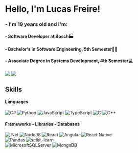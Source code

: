 
<h1>Hello, I'm Lucas Freire!</h1>
<h3>- I'm 19 years old and I'm:</h3>
<h4>- Software Developer at Bosch🏭</h4>
<h4>- Bachelor's in Software Engineering, 5th Semester👨‍🎓</h4>  
<h4>- Associate Degree in Systems Development, 4th Semester💻</h4>

<div style="display: inline_block"> 
  <a href="https://www.linkedin.com/in/lucas-freire-0ba260232/" target="_blank"><image src="https://img.shields.io/badge/linkedin-%230077B5.svg?style=for-the-badge&logo=linkedin&logoColor=white"></a>
  <a href="mailto:lucasrodifreire@gmail.com?subject=Hello, Lucas Freire! (from github)"><img src="https://img.shields.io/badge/-Gmail-%23333?style=for-the-badge&logo=gmail&logoColor=white" target="_blank"></a>
</div>

<h2>Skills</h2>
<h4>Languages</h4>
<div style="display: inline_block">

 ![C#](https://img.shields.io/badge/c%23-%23239120.svg?style=for-the-badge&logo=c-sharp&logoColor=white)
 ![Python](https://img.shields.io/badge/python-%23007ACC.svg?style=for-the-badge&logo=python&logoColor=white)
 ![JavaScript](https://img.shields.io/badge/JavaScript-F7DF1E?style=for-the-badge&logo=JavaScript&logoColor=000)
 ![TypeScript](https://img.shields.io/badge/typescript-%23007ACC.svg?style=for-the-badge&logo=typescript&logoColor=white)
 ![C](https://img.shields.io/badge/c-%2300599C.svg?style=for-the-badge&logo=c&logoColor=white)
 ![C++](https://img.shields.io/badge/c++-%2300599C.svg?style=for-the-badge&logo=c%2B%2B&logoColor=white)
</div>

<h4>Frameworks - Libraries - Databases</h4>
<div style="display: inline_block">

 ![.Net](https://img.shields.io/badge/.NET-5C2D91?style=for-the-badge&logo=.net&logoColor=white)
 ![NodeJS](https://img.shields.io/badge/node.js-6DA55F?style=for-the-badge&logo=node.js&logoColor=white)
 ![React](https://img.shields.io/badge/react-%2320232a.svg?style=for-the-badge&logo=react&logoColor=%2361DAFB)
 ![Angular](https://img.shields.io/badge/angular-D60000?style=for-the-badge&logo=angular&logoColor=white)
 ![React Native](https://img.shields.io/badge/reactnative-3982CE?style=for-the-badge&logo=react&logoColor=white)</br>
 ![Pandas](https://img.shields.io/badge/pandas-%23150458.svg?style=for-the-badge&logo=pandas&logoColor=white)
 ![scikit-learn](https://img.shields.io/badge/scikit--learn-%23F7931E.svg?style=for-the-badge&logo=scikit-learn&logoColor=white)<br/>
 ![MicrosoftSQLServer](https://img.shields.io/badge/Microsoft%20SQL%20Server-CC2927?style=for-the-badge&logo=microsoft%20sql%20server&logoColor=white)
 ![MongoDB](https://img.shields.io/badge/MongoDB-%234ea94b.svg?style=for-the-badge&logo=mongodb&logoColor=white)
<div/>
